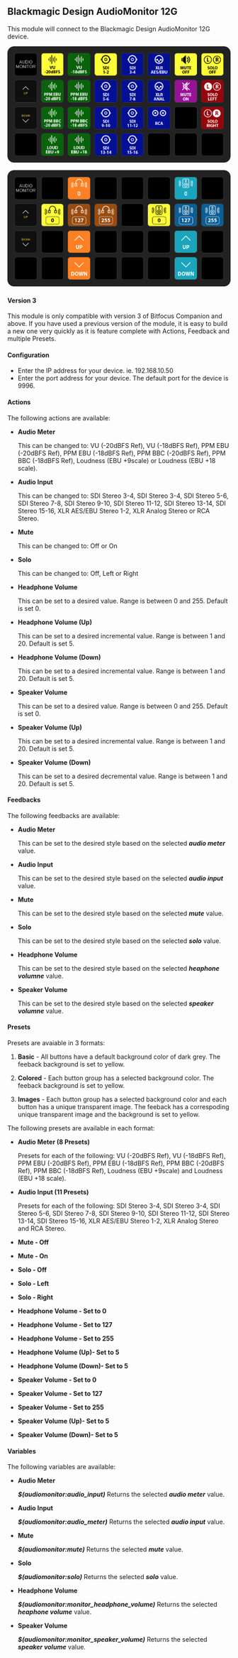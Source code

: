 ## Blackmagic Design AudioMonitor 12G

This module will connect to the Blackmagic Design AudioMonitor 12G device.

![Sample BMD AudioMonitor Layout](./images/layout01.png)

![Sample BMD AudioMonitor Layout](./images/layout02.png)

#### Version 3

This module is only compatible with version 3 of Bitfocus Companion and above. If you have used a previous version of the module, it is easy to build a new one very quickly as it is feature complete with Actions, Feedback and multiple Presets.

#### Configuration

- Enter the IP address for your device. ie. 192.168.10.50
- Enter the port address for your device. The default port for the device is 9996.

#### Actions

The following actions are available:

* **Audio Meter**

    This can be changed to: VU (-20dBFS Ref), VU (-18dBFS Ref), PPM EBU (-20dBFS Ref), PPM EBU (-18dBFS Ref), PPM BBC (-20dBFS Ref), PPM BBC (-18dBFS Ref), Loudness (EBU +9scale) or Loudness (EBU +18 scale).

* **Audio Input**

    This can be changed to: SDI Stereo 3-4, SDI Stereo 3-4, SDI Stereo 5-6, SDI Stereo 7-8, SDI Stereo 9-10, SDI Stereo 11-12, SDI Stereo 13-14, SDI Stereo 15-16, XLR AES/EBU Stereo 1-2, XLR Analog Stereo or RCA Stereo.

* **Mute**

    This can be changed to: Off or On

* **Solo**

    This can be changed to: Off, Left or Right

* **Headphone Volume**

    This can be set to a desired value. Range is between 0 and 255. Default is set 0.

* **Headphone Volume (Up)**

    This can be set to a desired incremental value. Range is between 1 and 20. Default is set 5.

* **Headphone Volume (Down)**

   This can be set to a desired incremental value. Range is between 1 and 20. Default is set 5.

* **Speaker Volume**

    This can be set to a desired value. Range is between 0 and 255. Default is set 0.

* **Speaker Volume (Up)**

    This can be set to a desired incremental value. Range is between 1 and 20. Default is set 5.

* **Speaker Volume (Down)**

    This can be set to a desired decremental value. Range is between 1 and 20. Default is set 5.

#### Feedbacks

The following feedbacks are available:

* **Audio Meter**

    This can be set to the desired style based on the selected ***audio meter*** value.

* **Audio Input**

    This can be set to the desired style based on the selected ***audio input*** value.

* **Mute**

    This can be set to the desired style based on the selected ***mute*** value.

* **Solo**

    This can be set to the desired style based on the selected ***solo*** value.

* **Headphone Volume**

    This can be set to the desired style based on the selected ***heaphone volumne*** value.

* **Speaker Volume**

    This can be set to the desired style based on the selected ***speaker volumne*** value.

#### Presets

Presets are avaiable in 3 formats:

1. **Basic** - All buttons have a default background color of dark grey. The feeback background is set to yellow.

2. **Colored** - Each button group has a selected background color. The feeback background is set to yellow.

3. **Images** - Each button group has a selected background color and each button has a unique transparent image. The feeback has a correspoding unique transparent image and the background is set to yellow.

The following presets are available in each format:

* **Audio Meter (8 Presets)**

    Presets for each of the following: VU (-20dBFS Ref), VU (-18dBFS Ref), PPM EBU (-20dBFS Ref), PPM EBU (-18dBFS Ref), PPM BBC (-20dBFS Ref), PPM BBC (-18dBFS Ref), Loudness (EBU +9scale) and Loudness (EBU +18 scale).

* **Audio Input (11 Presets)**

    Presets for each of the following: SDI Stereo 3-4, SDI Stereo 3-4, SDI Stereo 5-6, SDI Stereo 7-8, SDI Stereo 9-10, SDI Stereo 11-12, SDI Stereo 13-14, SDI Stereo 15-16, XLR AES/EBU Stereo 1-2, XLR Analog Stereo and RCA Stereo.

* **Mute - Off**

* **Mute - On**
  
* **Solo - Off**

* **Solo - Left**

* **Solo - Right**
   
* **Headphone Volume - Set to 0**

* **Headphone Volume - Set to 127**

* **Headphone Volume - Set to 255**
    
* **Headphone Volume (Up)- Set to 5**

* **Headphone Volume (Down)- Set to 5**

* **Speaker Volume - Set to 0**

* **Speaker Volume - Set to 127**

* **Speaker Volume - Set to 255**
    
* **Speaker Volume (Up)- Set to 5**

* **Speaker Volume (Down)- Set to 5**   

#### Variables

The following variables are available:

* **Audio Meter**

    ***$(audiomonitor:audio_input)*** Returns the selected ***audio meter*** value.

* **Audio Input**

    ***$(audiomonitor:audio_meter)*** Returns the selected ***audio input*** value.

* **Mute**

    ***$(audiomonitor:mute)*** Returns the selected ***mute*** value.

* **Solo**

    ***$(audiomonitor:solo)*** Returns the selected ***solo*** value.

* **Headphone Volume**

    ***$(audiomonitor:monitor_headphone_volume)*** Returns the selected ***heaphone volume*** value.

* **Speaker Volume**

    ***$(audiomonitor:monitor_speaker_volume)*** Returns the selected ***speaker volume*** value.

